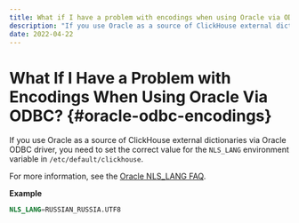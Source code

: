 ```yaml
---
title: What if I have a problem with encodings when using Oracle via ODBC?
description: "If you use Oracle as a source of ClickHouse external dictionaries via Oracle ODBC driver, you need to set the correct value for the `NLS_LANG` environment variable in `/etc/default/clickhouse`."
date: 2022-04-22
---
```


# What If I Have a Problem with Encodings When Using Oracle Via ODBC? {#oracle-odbc-encodings}

If you use Oracle as a source of ClickHouse external dictionaries via Oracle ODBC driver, you need to set the correct value for the `NLS_LANG` environment variable in `/etc/default/clickhouse`. 

<!-- truncate -->

For more information, see the [Oracle NLS_LANG FAQ](https://www.oracle.com/technetwork/products/globalization/nls-lang-099431.html).

**Example**

``` sql
NLS_LANG=RUSSIAN_RUSSIA.UTF8
```
